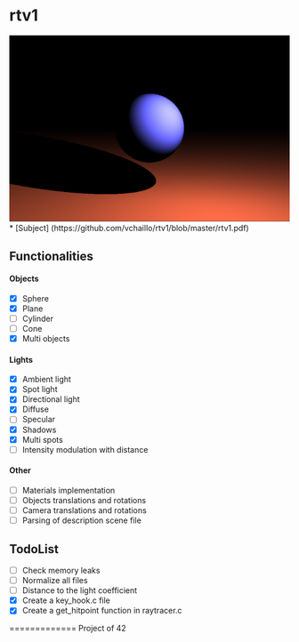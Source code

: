 rtv1
====

<img src="https://raw.githubusercontent.com/vchaillo/rtv1/master/doc/screenshots/Screenshot_20161121_185127.png"/>
* [Subject] (https://github.com/vchaillo/rtv1/blob/master/rtv1.pdf)

## Functionalities

#### Objects
- [x] Sphere
- [x] Plane
- [ ] Cylinder
- [ ] Cone
- [x] Multi objects

#### Lights
- [x] Ambient light
- [x] Spot light
- [x] Directional light
- [x] Diffuse
- [ ] Specular
- [x] Shadows
- [x] Multi spots
- [ ] Intensity modulation with distance

#### Other
- [ ] Materials implementation
- [ ] Objects translations and rotations
- [ ] Camera translations and rotations
- [ ] Parsing of description scene file

## TodoList
- [ ] Check memory leaks
- [ ] Normalize all files
- [ ] Distance to the light coefficient
- [x] Create a key_hook.c file
- [x] Create a get_hitpoint function in raytracer.c

=============
Project of 42
